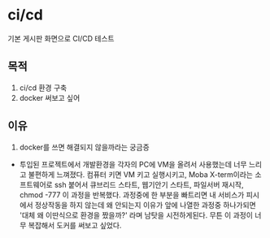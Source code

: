 # ci/cd
기본 게시판 화면으로 CI/CD 테스트

## 목적
1. ci/cd 환경 구축
2. docker 써보고 싶어

## 이유
1. docker를 쓰면 해결되지 않을까라는 궁금증
  - 투입된 프로젝트에서 개발환경을 각자의 PC에 VM을 올려서 사용했는데 너무 느리고 불편하게 느껴졌다. 컴퓨터 키면 VM 키고 실행시키고, Moba X-term이라는 소프트웨어로 ssh 붙어서 큐브리드 스타트, 웹기안기 스타트, 파일서버 재시작, chmod -777
이 과정을 반복했다. 과정중에 한 부분을 빠트리면 내 서비스가 피시에서 정상작동을 하지 않는데 왜 안되는지 이유가 앞에 나열한 과정중 하나가되면 '대체 왜 이딴식으로 환경을 짰을까?' 라며 남탓을 시전하게된다. 무튼 이 과정이 너무 복잡해서 도커를 써보고 싶었다. 
